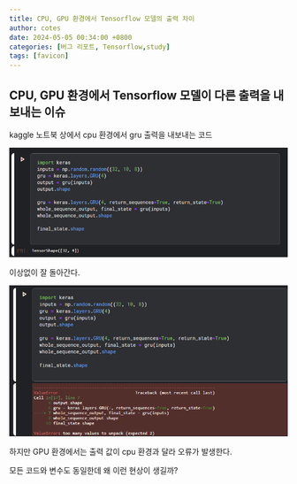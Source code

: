 ```yaml
---
title: CPU, GPU 환경에서 Tensorflow 모델의 출력 차이
author: cotes
date: 2024-05-05 00:34:00 +0800
categories: [버그 리포트, Tensorflow,study]
tags: [favicon]
---
```




## CPU, GPU 환경에서 Tensorflow 모델이 다른 출력을 내보내는 이슈


kaggle 노트북 상에서 cpu 환경에서 gru 출력을 내보내는 코드

![cpu 환경에서 사진](assets/img/posts/20240505/CPU환경.png)

이상없이 잘 돌아간다.


![gpu 환경에서 사진](assets/img/posts/20240505/GPU환경.png)


하지만 GPU 환경에서는 출력 값이 cpu 환경과 달라 오류가 발생한다.

모든 코드와 변수도 동일한데 왜 이런 현상이 생길까?
